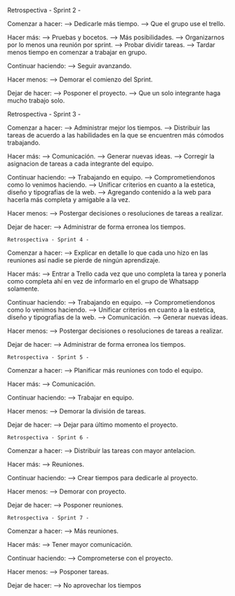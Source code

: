 Retrospectiva - Sprint 2 -

Comenzar a hacer:
    --> Dedicarle más tiempo.
    --> Que el grupo use el trello.

Hacer más:
    --> Pruebas y bocetos.
    --> Más posibilidades.
    --> Organizarnos por lo menos una reunión por sprint.
    --> Probar dividir tareas.
    --> Tardar menos tiempo en comenzar a trabajar en grupo. 

Continuar haciendo:
    --> Seguir avanzando.

Hacer menos:
    --> Demorar el comienzo del Sprint. 


Dejar de hacer:
    --> Posponer el proyecto.
    --> Que un solo integrante haga mucho trabajo solo.


Retrospectiva - Sprint 3 -

Comenzar a hacer:
    --> Administrar mejor los tiempos.
    --> Distribuir las tareas de acuerdo a las habilidades en la que se encuentren más cómodos trabajando.

Hacer más:
    --> Comunicación.
    --> Generar nuevas ideas.
    --> Corregir la asignacion de tareas a cada integrante del equipo.

Continuar haciendo:
    --> Trabajando en equipo.
    --> Comprometiendonos como lo venimos haciendo.
    --> Unificar criterios en cuanto a la estetica, diseño y tipografias de la web.
    --> Agregando contenido a la web para hacerla más completa y amigable a la vez.

Hacer menos:
    --> Postergar decisiones o resoluciones de tareas a realizar. 

Dejar de hacer:
    --> Administrar de forma erronea los tiempos.

    Retrospectiva - Sprint 4 -

Comenzar a hacer:
    --> Explicar en detalle lo que cada uno hizo en las reuniones así nadie se pierde de ningún aprendizaje.

Hacer más:
    --> Entrar a Trello cada vez que uno completa la tarea y ponerla como completa ahí en vez de informarlo en el grupo de Whatsapp solamente.

Continuar haciendo:
    --> Trabajando en equipo.
    --> Comprometiendonos como lo venimos haciendo.
    --> Unificar criterios en cuanto a la estetica, diseño y tipografias de la web.
    --> Comunicación.
    --> Generar nuevas ideas.

Hacer menos:
    --> Postergar decisiones o resoluciones de tareas a realizar. 

Dejar de hacer:
    --> Administrar de forma erronea los tiempos.

    Retrospectiva - Sprint 5 -

Comenzar a hacer:
    --> Planificar más reuniones con todo el equipo.

Hacer más:
    --> Comunicación.

Continuar haciendo:
    --> Trabajar en equipo.

Hacer menos:
    --> Demorar la división de tareas.

Dejar de hacer:
    --> Dejar para último momento el proyecto.

    Retrospectiva - Sprint 6 -

Comenzar a hacer:
    --> Distribuir las tareas con mayor antelacion.

Hacer más:
    --> Reuniones.

Continuar haciendo:
    --> Crear tiempos para dedicarle al proyecto.

Hacer menos:
    --> Demorar con proyecto.

Dejar de hacer:
    --> Posponer reuniones.

    Retrospectiva - Sprint 7 -

Comenzar a hacer:
    --> Más reuniones.

Hacer más:
    --> Tener mayor comunicación.

Continuar haciendo:
    --> Comprometerse con el proyecto.

Hacer menos:
    --> Posponer tareas.

Dejar de hacer:
    --> No aprovechar los tiempos

